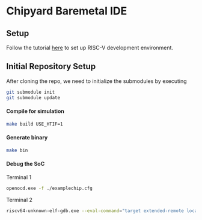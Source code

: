# Chipyard Baremetal IDE

## Setup

Follow the tutorial [here](https://ucb-ee290c.github.io/tutorials/software/setting-up-riscv-environment) to set up RISC-V development environment.

## Initial Repository Setup

After cloning the repo, we need to initialize the submodules by executing

```bash
git submodule init
git submodule update
```

#### Compile for simulation

```bash
make build USE_HTIF=1
```

#### Generate binary

```bash
make bin
```

#### Debug the SoC

Terminal 1

```bash
openocd.exe -f ./examplechip.cfg
```

Terminal 2

```bash
riscv64-unknown-elf-gdb.exe --eval-command="target extended-remote localhost:3333"
```
